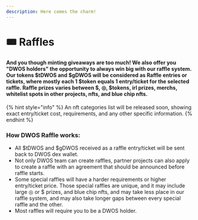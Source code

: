```yaml
---
description: Here comes the charm!
---
```


# 🎟 Raffles

#### And you though minting giveaways are too much! We also offer you "DWOS holders" the opportunity to always win big with our raffle system. Our tokens $tDWOS and $gDWOS will be considered as Raffle entries or tickets, where mostly each 1 $token equals 1 entry/ticket for the selected raffle. Raffle prizes varies between $, ◎, $tokens, irl prizes, merchs, whitelist spots in other projects, nfts, and blue chip nfts.

{% hint style="info" %}
An nft categories list will be released soon, showing exact entry/ticket cost, requirements, and any other specific information.
{% endhint %}



### How DWOS Raffle works:

* All $tDWOS and $gDWOS received as a raffle entry/ticket will be sent back to DWOS dex wallet.
* Not only DWOS team can create raffles, partner projects can also apply to create a raffle with an agreement that should be announced before raffle starts.
* Some special raffles will have a harder requirements or higher entry/ticket price. Those special raffles are unique, and it may include large ◎ or $ prizes, and blue chip nfts, and may take less place in our raffle system, and may also take longer gaps between every special raffle and the other.
* Most raffles will require you to be a DWOS holder.
